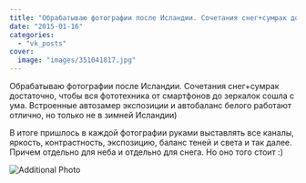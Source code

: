```yaml
---
title: "Обрабатываю фотографии после Исландии. Сочетания снег+сумрак достаточно, чтобы вся фототехника от см..."
date: "2015-01-16"
categories: 
  - "vk_posts"
cover:
  image: "images/351041817.jpg"
---
```


Обрабатываю фотографии после Исландии. Сочетания снег+сумрак достаточно, чтобы вся фототехника от смартфонов до зеркалок сошла с ума. Встроенные автозамер экспозиции и автобаланс белого работают отлично, но только не в зимней Исландии)

<!--more-->

В итоге пришлось в каждой фотографии руками выставлять все каналы, яркость, контрастность, экспозицию, баланс теней и света и так далее. Причем отдельно для неба и отдельно для снега. Но оно того стоит :)

![Additional Photo](https://vodpop.ru/wp-content/uploads/2023/07/351041818.jpg)
